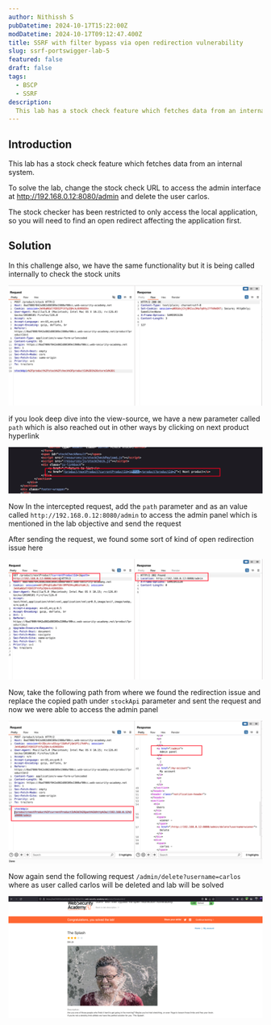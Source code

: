 ```yaml
---
author: Nithissh S
pubDatetime: 2024-10-17T15:22:00Z
modDatetime: 2024-10-17T09:12:47.400Z
title: SSRF with filter bypass via open redirection vulnerability
slug: ssrf-portswigger-lab-5
featured: false
draft: false
tags:
  - BSCP
  - SSRF
description:
  This lab has a stock check feature which fetches data from an internal system. To solve the lab, change the stock check URL to access the admin interface at http://192.168.0.12:8080/admin and delete the user carlos. The stock checker has been restricted to only access the local application, so you will need to find an open redirect affecting the application first. 
---
```


## Introduction

This lab has a stock check feature which fetches data from an internal system.

To solve the lab, change the stock check URL to access the admin interface at http://192.168.0.12:8080/admin and delete the user carlos.

The stock checker has been restricted to only access the local application, so you will need to find an open redirect affecting the application first. 

## Solution

In this challenge also, we have the same functionality but it is being called internally to check the stock units

![](../../assets/images/bscp/ssrf/ssrf-28.png)

if you look deep dive into the view-source,  we have a new parameter called `path` which is also reached out in other ways by clicking on next product hyperlink

![](../../assets/images/bscp/ssrf/ssrf-29.png)

Now In the intercepted request, add the `path` parameter and as an value called `http://192.168.0.12:8080/admin` to access the admin panel which is mentioned in the lab objective and send the request 

After sending the request, we found some sort of kind of open redirection issue here 

![](../../assets/images/bscp/ssrf/ssrf-30.png)


Now, take the following path from where we found the redirection issue and replace the copied path under `stockApi` parameter and sent the request and now we were able to access the admin panel 

![](../../assets/images/bscp/ssrf/ssrf-31.png)

Now again send the following request `/admin/delete?username=carlos` where as user called carlos will be deleted and lab will be solved 

![](../../assets/images/bscp/ssrf/ssrf-32.png)